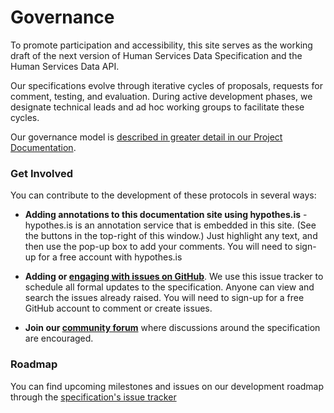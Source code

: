 Governance
========================

To promote participation and accessibility, this site serves as the working draft of the next version of Human Services Data Specification and the Human Services Data API.

Our specifications evolve through iterative cycles of proposals, requests for comment, testing, and evaluation. During active development phases, we designate technical leads and ad hoc working groups to facilitate these cycles. 

Our governance model is [described in greater detail in our Project Documentation](https://docs.google.com/document/d/17cJxF_1P6fafcsFJQERFQifKKc_kPbAKmAXwe2LWDcI/edit#heading=h.4ndyvjr4bk73). 



### Get Involved

You can contribute to the development of these protocols in several ways:

* **Adding annotations to this documentation site using hypothes.is** - hypothes.is is an annotation service that is embedded in this site. (See the buttons in the top-right of this window.) Just highlight any text, and then use the pop-up box to add your comments. You will need to sign-up for a free account with hypothes.is

* **Adding or [engaging with issues on GitHub](https://github.com/openreferral/specification/issues/)**. We use this issue tracker to schedule all formal updates to the specification. Anyone can view and search the issues already raised. You will need to sign-up for a free GitHub account to comment or create issues.

* **Join our [community forum](https://groups.google.com/forum/#!forum/openreferral)** where discussions around the specification are encouraged.



### Roadmap

You can find upcoming milestones and issues on our development roadmap through the [specification's issue tracker](https://github.com/openreferral/specification/milestones)
